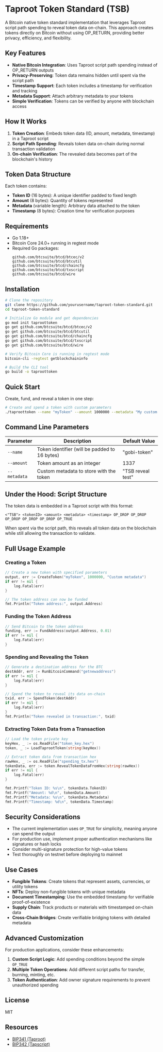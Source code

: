 # Taproot Token Standard (TSB)

A Bitcoin native token standard implementation that leverages Taproot script path spending to reveal token data on-chain. This approach creates tokens directly on Bitcoin without using OP_RETURN, providing better privacy, efficiency, and flexibility.

## Key Features

- **Native Bitcoin Integration**: Uses Taproot script path spending instead of OP_RETURN outputs
- **Privacy-Preserving**: Token data remains hidden until spent via the script path
- **Timestamp Support**: Each token includes a timestamp for verification and tracking
- **Metadata Support**: Attach arbitrary metadata to your tokens
- **Simple Verification**: Tokens can be verified by anyone with blockchain access

## How It Works

1. **Token Creation**: Embeds token data (ID, amount, metadata, timestamp) in a Taproot script
2. **Script Path Spending**: Reveals token data on-chain during normal transaction validation
3. **On-chain Verification**: The revealed data becomes part of the blockchain's history

## Token Data Structure

Each token contains:
- **Token ID** (16 bytes): A unique identifier padded to fixed length
- **Amount** (8 bytes): Quantity of tokens represented
- **Metadata** (variable length): Arbitrary data attached to the token
- **Timestamp** (8 bytes): Creation time for verification purposes

## Requirements

- Go 1.18+
- Bitcoin Core 24.0+ running in regtest mode
- Required Go packages:
  ```
  github.com/btcsuite/btcd/btcec/v2
  github.com/btcsuite/btcd/btcutil
  github.com/btcsuite/btcd/chaincfg
  github.com/btcsuite/btcd/txscript
  github.com/btcsuite/btcd/wire
  ```

## Installation

```bash
# Clone the repository
git clone https://github.com/yourusername/taproot-token-standard.git
cd taproot-token-standard

# Initialize Go module and get dependencies
go mod init taproottoken
go get github.com/btcsuite/btcd/btcec/v2
go get github.com/btcsuite/btcd/btcutil
go get github.com/btcsuite/btcd/chaincfg
go get github.com/btcsuite/btcd/txscript
go get github.com/btcsuite/btcd/wire

# Verify Bitcoin Core is running in regtest mode
bitcoin-cli -regtest getblockchaininfo

# Build the CLI tool
go build -o taproottoken
```

## Quick Start

Create, fund, and reveal a token in one step:

```bash
# Create and spend a token with custom parameters
./taproottoken --name "myToken" --amount 1000000 --metadata "My custom token data"
```

## Command Line Parameters

| Parameter    | Description                                    | Default Value       |
|--------------|------------------------------------------------|---------------------|
| `--name`     | Token identifier (will be padded to 16 bytes)  | "gobi-token"        |
| `--amount`   | Token amount as an integer                     | 1337                |
| `--metadata` | Custom metadata to store with the token        | "TSB reveal test"   |

## Under the Hood: Script Structure

The token data is embedded in a Taproot script with this format:

```
<"TSB"> <tokenID> <amount> <metadata> <timestamp> OP_DROP OP_DROP OP_DROP OP_DROP OP_DROP OP_TRUE
```

When spent via the script path, this reveals all token data on the blockchain while still allowing the transaction to validate.

## Full Usage Example

### Creating a Token

```go
// Create a new token with specified parameters
output, err := CreateToken("myToken", 1000000, "Custom metadata")
if err != nil {
    log.Fatal(err)
}

// The token address can now be funded
fmt.Println("Token address:", output.Address)
```

### Funding the Token Address

```go
// Send Bitcoin to the token address
funding, err := FundAddress(output.Address, 0.01)
if err != nil {
    log.Fatal(err)
}
```

### Spending and Revealing the Token

```go
// Generate a destination address for the BTC
destAddr, err := RunBitcoinCommand("getnewaddress")
if err != nil {
    log.Fatal(err)
}

// Spend the token to reveal its data on-chain
txid, err := SpendToken(destAddr)
if err != nil {
    log.Fatal(err)
}
fmt.Println("Token revealed in transaction:", txid)
```

### Extracting Token Data from a Transaction

```go
// Load the token private key
keyHex, _ := os.ReadFile("token_key.hex")
token, _ := LoadTaprootToken(string(keyHex))

// Extract token data from transaction hex
rawHex, _ := os.ReadFile("spending_tx.hex")
tokenData, err := token.RevealTokenDataFromHex(string(rawHex))
if err != nil {
    log.Fatal(err)
}

fmt.Printf("Token ID: %s\n", tokenData.TokenID)
fmt.Printf("Amount: %d\n", tokenData.Amount)
fmt.Printf("Metadata: %s\n", tokenData.Metadata)
fmt.Printf("Timestamp: %d\n", tokenData.Timestamp)
```

## Security Considerations

- The current implementation uses `OP_TRUE` for simplicity, meaning anyone can spend the output
- For production use, implement proper authentication mechanisms like signatures or hash locks
- Consider multi-signature protection for high-value tokens
- Test thoroughly on testnet before deploying to mainnet

## Use Cases

- **Fungible Tokens**: Create tokens that represent assets, currencies, or utility tokens
- **NFTs**: Deploy non-fungible tokens with unique metadata
- **Document Timestamping**: Use the embedded timestamp for verifiable proof-of-existence
- **Supply Chain**: Track products or materials with timestamped on-chain data
- **Cross-Chain Bridges**: Create verifiable bridging tokens with detailed metadata

## Advanced Customization

For production applications, consider these enhancements:

1. **Custom Script Logic**: Add spending conditions beyond the simple `OP_TRUE`
2. **Multiple Token Operations**: Add different script paths for transfer, burning, minting, etc.
3. **Token Authentication**: Add owner signature requirements to prevent unauthorized spending

## License

MIT

## Resources

- [BIP341 (Taproot)](https://github.com/bitcoin/bips/blob/master/bip-0341.mediawiki)
- [BIP342 (Tapscript)](https://github.com/bitcoin/bips/blob/master/bip-0342.mediawiki)